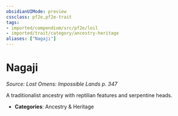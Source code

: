 ```yaml
---
obsidianUIMode: preview
cssclass: pf2e,pf2e-trait
tags:
- imported/compendium/src/pf2e/loil
- imported/trait/category/ancestry-heritage
aliases: ["Nagaji"]
---
```

# Nagaji  
*Source: Lost Omens: Impossible Lands p. 347*  

A traditionalist ancestry with reptilian features and serpentine heads.

- **Categories**: Ancestry & Heritage